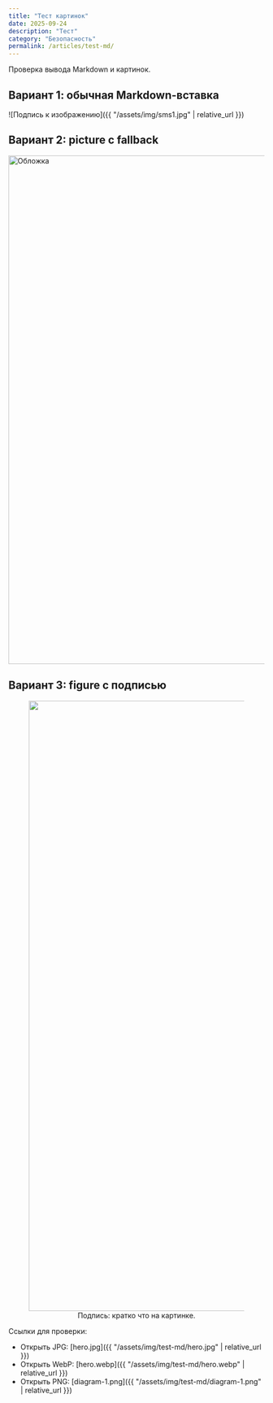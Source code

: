 ```yaml
---
title: "Тест картинок"
date: 2025-09-24
description: "Тест"
category: "Безопасность"
permalink: /articles/test-md/
---
```



Проверка вывода Markdown и картинок.

## Вариант 1: обычная Markdown-вставка
![Подпись к изображению]({{ "/assets/img/sms1.jpg" | relative_url }})

## Вариант 2: picture с fallback
<picture>
  <img src='{{ "/assets/img/sms1.jpg" | relative_url }}'
       alt="Обложка" loading="lazy" width="1000" height="500" style="max-width:100%;height:auto">
</picture>

## Вариант 3: figure с подписью
<figure style="text-align:center">
  <img src='{{ site.assets_path | append: "/sms1.jpg" | relative_url }}'
       alt="Схема процесса" loading="lazy" width="1200" height="700"
       style="max-width:100%;height:auto">
  <figcaption>Подпись: кратко что на картинке.</figcaption>
</figure>

Ссылки для проверки:
- Открыть JPG: [hero.jpg]({{ "/assets/img/test-md/hero.jpg" | relative_url }})
- Открыть WebP: [hero.webp]({{ "/assets/img/test-md/hero.webp" | relative_url }})
- Открыть PNG: [diagram-1.png]({{ "/assets/img/test-md/diagram-1.png" | relative_url }})
